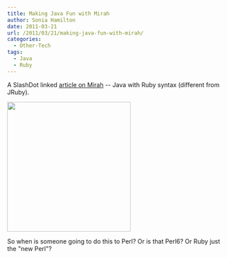 ```yaml
---
title: Making Java Fun with Mirah
author: Sonia Hamilton
date: 2011-03-21
url: /2011/03/21/making-java-fun-with-mirah/
categories:
  - Other-Tech
tags:
  - Java
  - Ruby
---
```

A SlashDot linked [article on Mirah][1] -- Java with Ruby syntax (different from JRuby).

<!--more-->

[<img class="aligncenter size-medium wp-image-916" title="programadorjava" src="http://blog2.snowfrog.net/wp-content/uploads/2011/03/programadorjava.jpg?w=285" alt="" width="285" height="300" />][2]

<religion>So when is someone going to do this to Perl? Or is that Perl6? Or Ruby just the "new Perl"?</religion>

 [1]: http://cogitations.arbia.co.uk/post/3984477935/fun-java-with-mirah
 [2]: http://blog2.snowfrog.net/wp-content/uploads/2011/03/programadorjava.jpg

